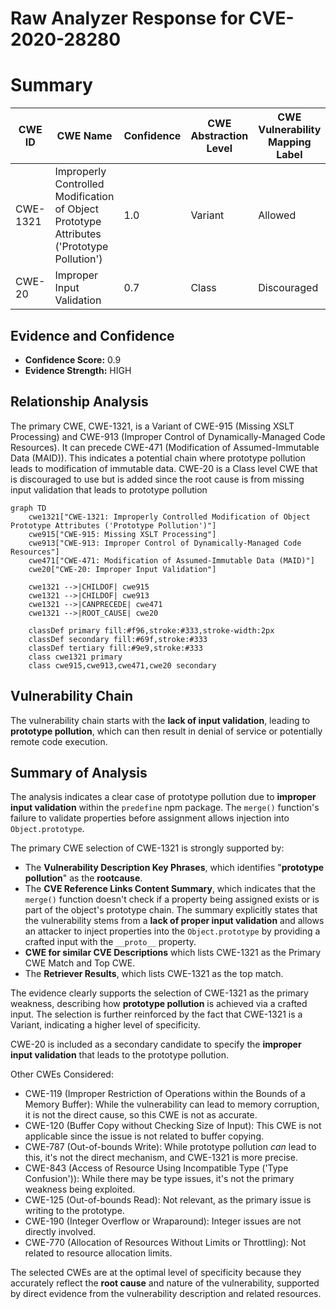 # Raw Analyzer Response for CVE-2020-28280

# Summary
| CWE ID | CWE Name | Confidence | CWE Abstraction Level | CWE Vulnerability Mapping Label | CWE-Vulnerability Mapping Notes |
|---|---|---|---|---|---|
| CWE-1321 | Improperly Controlled Modification of Object Prototype Attributes ('Prototype Pollution') | 1.0 | Variant | Allowed | Primary CWE |
| CWE-20 | Improper Input Validation | 0.7 | Class | Discouraged | Secondary Candidate |

## Evidence and Confidence

*   **Confidence Score:** 0.9
*   **Evidence Strength:** HIGH

## Relationship Analysis
The primary CWE, CWE-1321, is a Variant of CWE-915 (Missing XSLT Processing) and CWE-913 (Improper Control of Dynamically-Managed Code Resources). It can precede CWE-471 (Modification of Assumed-Immutable Data (MAID)). This indicates a potential chain where prototype pollution leads to modification of immutable data. CWE-20 is a Class level CWE that is discouraged to use but is added since the root cause is from missing input validation that leads to prototype pollution

```mermaid
graph TD
    cwe1321["CWE-1321: Improperly Controlled Modification of Object Prototype Attributes ('Prototype Pollution')"]
    cwe915["CWE-915: Missing XSLT Processing"]
    cwe913["CWE-913: Improper Control of Dynamically-Managed Code Resources"]
    cwe471["CWE-471: Modification of Assumed-Immutable Data (MAID)"]
    cwe20["CWE-20: Improper Input Validation"]
    
    cwe1321 -->|CHILDOF| cwe915
    cwe1321 -->|CHILDOF| cwe913
    cwe1321 -->|CANPRECEDE| cwe471
    cwe1321 -->|ROOT_CAUSE| cwe20
    
    classDef primary fill:#f96,stroke:#333,stroke-width:2px
    classDef secondary fill:#69f,stroke:#333
    classDef tertiary fill:#9e9,stroke:#333
    class cwe1321 primary
    class cwe915,cwe913,cwe471,cwe20 secondary
```

## Vulnerability Chain
The vulnerability chain starts with the **lack of input validation**, leading to **prototype pollution**, which can then result in denial of service or potentially remote code execution.

## Summary of Analysis
The analysis indicates a clear case of prototype pollution due to **improper input validation** within the `predefine` npm package. The `merge()` function's failure to validate properties before assignment allows injection into `Object.prototype`.

The primary CWE selection of CWE-1321 is strongly supported by:
-   The **Vulnerability Description Key Phrases**, which identifies "**prototype pollution**" as the **rootcause**.
-   The **CVE Reference Links Content Summary**, which indicates that the `merge()` function doesn't check if a property being assigned exists or is part of the object's prototype chain. The summary explicitly states that the vulnerability stems from a **lack of proper input validation** and allows an attacker to inject properties into the `Object.prototype` by providing a crafted input with the `__proto__` property.
-   **CWE for similar CVE Descriptions** which lists CWE-1321 as the Primary CWE Match and Top CWE.
-   The **Retriever Results**, which lists CWE-1321 as the top match.

The evidence clearly supports the selection of CWE-1321 as the primary weakness, describing how **prototype pollution** is achieved via a crafted input. The selection is further reinforced by the fact that CWE-1321 is a Variant, indicating a higher level of specificity.

CWE-20 is included as a secondary candidate to specify the **improper input validation** that leads to the prototype pollution.

Other CWEs Considered:

*   CWE-119 (Improper Restriction of Operations within the Bounds of a Memory Buffer): While the vulnerability can lead to memory corruption, it is not the direct cause, so this CWE is not as accurate.
*   CWE-120 (Buffer Copy without Checking Size of Input): This CWE is not applicable since the issue is not related to buffer copying.
*   CWE-787 (Out-of-bounds Write): While prototype pollution *can* lead to this, it's not the direct mechanism, and CWE-1321 is more precise.
*   CWE-843 (Access of Resource Using Incompatible Type ('Type Confusion')): While there may be type issues, it's not the primary weakness being exploited.
*   CWE-125 (Out-of-bounds Read): Not relevant, as the primary issue is writing to the prototype.
*   CWE-190 (Integer Overflow or Wraparound): Integer issues are not directly involved.
*   CWE-770 (Allocation of Resources Without Limits or Throttling): Not related to resource allocation limits.

The selected CWEs are at the optimal level of specificity because they accurately reflect the **root cause** and nature of the vulnerability, supported by direct evidence from the vulnerability description and related resources.